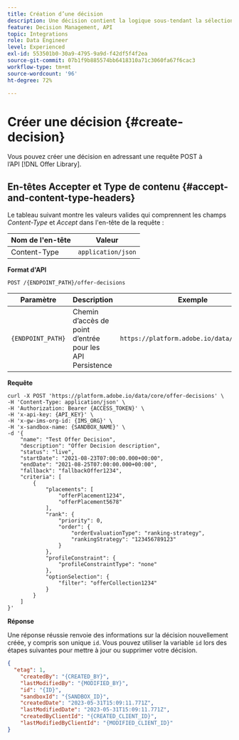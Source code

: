 ```yaml
---
title: Création d’une décision
description: Une décision contient la logique sous-tendant la sélection d’une offre.
feature: Decision Management, API
topic: Integrations
role: Data Engineer
level: Experienced
exl-id: 553501b0-30a9-4795-9a9d-f42df5f4f2ea
source-git-commit: 07b1f9b885574bb6418310a71c3060fa67f6cac3
workflow-type: tm+mt
source-wordcount: '96'
ht-degree: 72%

---
```


# Créer une décision {#create-decision}

Vous pouvez créer une décision en adressant une requête POST à l’API [!DNL Offer Library].

## En-têtes Accepter et Type de contenu {#accept-and-content-type-headers}

Le tableau suivant montre les valeurs valides qui comprennent les champs *Content-Type* et *Accept* dans l&#39;en-tête de la requête :

| Nom de l&#39;en-tête | Valeur |
| ----------- | ----- |
| Content-Type | `application/json` |

**Format d&#39;API**

```http
POST /{ENDPOINT_PATH}/offer-decisions
```

| Paramètre | Description | Exemple |
| --------- | ----------- | ------- |
| `{ENDPOINT_PATH}` | Chemin d’accès de point d’entrée pour les API Persistence | `https://platform.adobe.io/data/core/dps/` |

**Requête**

```shell
curl -X POST 'https://platform.adobe.io/data/core/offer-decisions' \
-H 'Content-Type: application/json' \
-H 'Authorization: Bearer {ACCESS_TOKEN}' \
-H 'x-api-key: {API_KEY}' \
-H 'x-gw-ims-org-id: {IMS_ORG}' \
-H 'x-sandbox-name: {SANDBOX_NAME}' \
-d '{
    "name": "Test Offer Decision",
    "description": "Offer Decision description",
    "status": "live",
    "startDate": "2021-08-23T07:00:00.000+00:00",
    "endDate": "2021-08-25T07:00:00.000+00:00",
    "fallback": "fallbackOffer1234",
    "criteria": [
        {
            "placements": [
                "offerPlacement1234",
                "offerPlacement5678"
            ],
            "rank": {
                "priority": 0,
                "order": {
                    "orderEvaluationType": "ranking-strategy",
                    "rankingStrategy": "123456789123"
                }
            },
            "profileConstraint": {
                "profileConstraintType": "none"
            },
            "optionSelection": {
                "filter": "offerCollection1234"
            }
        }
    ]
}'
```

**Réponse**

Une réponse réussie renvoie des informations sur la décision nouvellement créée, y compris son unique `id`. Vous pouvez utiliser la variable `id` lors des étapes suivantes pour mettre à jour ou supprimer votre décision.

```json
{
  "etag": 1,
    "createdBy": "{CREATED_BY}",
    "lastModifiedBy": "{MODIFIED_BY}",
    "id": "{ID}",
    "sandboxId": "{SANDBOX_ID}",
    "createdDate": "2023-05-31T15:09:11.771Z",
    "lastModifiedDate": "2023-05-31T15:09:11.771Z",
    "createdByClientId": "{CREATED_CLIENT_ID}",
    "lastModifiedByClientId": "{MODIFIED_CLIENT_ID}"
}
```
